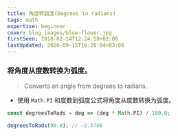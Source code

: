 ```yaml
---
title: 角度转弧度(Degrees to radians)
tags: math
expertise: beginner
cover: blog_images/blue-flower.jpg
firstSeen: 2018-02-14T12:24:50+02:00
lastUpdated: 2020-09-15T16:28:04+03:00
---
```


### 将角度从度数转换为弧度。
> Converts an angle from degrees to radians.

- 使用 `Math.PI` 和度数到弧度公式将角度从度数转换为弧度。

```js
const degreesToRads = deg => (deg * Math.PI) / 180.0;
```

```js
degreesToRads(90.0); // ~1.5708
```
